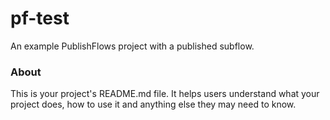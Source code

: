 pf-test
=======

An example PublishFlows project with a published subflow.

### About

This is your project's README.md file. It helps users understand what your
project does, how to use it and anything else they may need to know.